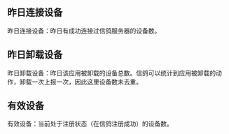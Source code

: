 ##  昨日连接设备
 昨日连接设备：昨日有成功连接过信鸽服务器的设备数。

## 昨日卸载设备
 昨日卸载设备：昨日该应用被卸载的设备总数。信鸽可以统计到应用被卸载的动作，卸载一次上报一次，因此这里设备数未去重。

## 有效设备
 有效设备：当前处于注册状态（在信鸽注册成功）的设备数。
